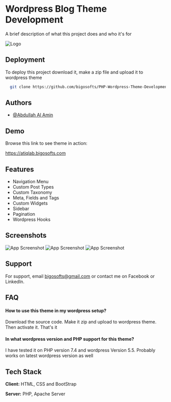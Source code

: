 
# Wordpress Blog Theme Development

A brief description of what this project does and who it's for


![Logo](https://atiqlab.bigosofts.com/wp-content/uploads/2021/01/icon-white.png)


## Deployment

To deploy this project download it, make a zip file and upload it to wordpress theme

```bash
  git clone https://github.com/bigosofts/PHP-Wordpress-Theme-Development-CPT-Taxonomy-Sidebar-Widgets-Pagination-Menus-Tag-Meta-Fields.git
```


## Authors

- [@Abdullah Al Amin](https://www.linkedin.com/in/abdullah-al-amin-93408b192)


## Demo

Browse this link to see theme in action:

https://atiqlab.bigosofts.com
## Features

- Navigation Menu
- Custom Post Types
- Custom Taxonomy
- Meta, Fields and Tags
- Custom Widgets
- Sidebar
- Pagination
- Wordpress Hooks


## Screenshots

![App Screenshot](https://atiqlab.bigosofts.com/wp-content/uploads/2024/08/Screenshot-from-2024-08-25-09-28-37.png)
![App Screenshot](https://atiqlab.bigosofts.com/wp-content/uploads/2024/08/screencapture-atiqlab-bigosofts-2024-08-25-09_35_09.png)
![App Screenshot](https://atiqlab.bigosofts.com/wp-content/uploads/2024/08/screencapture-atiqlab-bigosofts-2024-08-25-09_35_09-2.png)


## Support

For support, email bigosofts@gmail.com or contact me on Facebook or LinkedIn.


## FAQ

#### How to use this theme in my wordpress setup?

Download the source code. Make it zip and upload to wordpress theme. Then activate it. That's it

#### In what wordpress version and PHP support for this theme?

I have tested it on PHP version 7.4 and wordpress Version 5.5. Probably works on latest wordpress version as well


## Tech Stack

**Client:** HTML, CSS and BootStrap

**Server:** PHP, Apache Server
